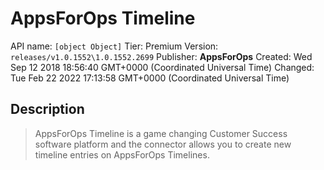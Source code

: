 # AppsForOps Timeline
API name: `[object Object]`
Tier: Premium
Version: `releases/v1.0.1552\1.0.1552.2699`
Publisher: **AppsForOps**
Created: Wed Sep 12 2018 18:56:40 GMT+0000 (Coordinated Universal Time)
Changed: Tue Feb 22 2022 17:13:58 GMT+0000 (Coordinated Universal Time)

## Description
> AppsForOps Timeline is a game changing Customer Success software platform and the connector allows you to create new timeline entries on AppsForOps Timelines.
